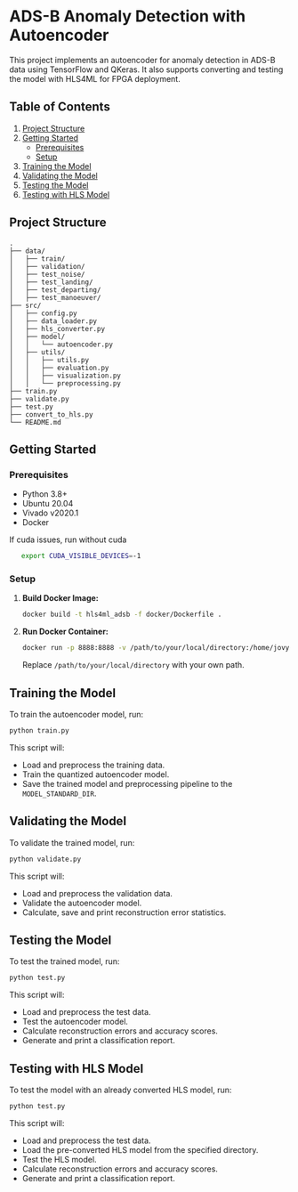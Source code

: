 # ADS-B Anomaly Detection with Autoencoder

This project implements an autoencoder for anomaly detection in ADS-B data using TensorFlow and QKeras. It also supports converting and testing the model with HLS4ML for FPGA deployment.

## Table of Contents

1. [Project Structure](#project-structure)
2. [Getting Started](#getting-started)
    - [Prerequisites](#prerequisites)
    - [Setup](#setup)
3. [Training the Model](#training-the-model)
4. [Validating the Model](#validating-the-model)
5. [Testing the Model](#testing-the-model)
6. [Testing with HLS Model](#testing-with-hls-model)

## Project Structure

```
.
├── data/
│   ├── train/
│   ├── validation/
│   ├── test_noise/
│   ├── test_landing/
│   ├── test_departing/
│   ├── test_manoeuver/
├── src/
│   ├── config.py
│   ├── data_loader.py
│   ├── hls_converter.py
│   ├── model/
│   │   └── autoencoder.py
│   ├── utils/
│   │   ├── utils.py
│   │   ├── evaluation.py
│   │   ├── visualization.py
│   │   └── preprocessing.py
├── train.py
├── validate.py
├── test.py
├── convert_to_hls.py
└── README.md
```

## Getting Started

### Prerequisites

- Python 3.8+
- Ubuntu 20.04 
- Vivado v2020.1
- Docker

If cuda issues, run without cuda 

```bash
   export CUDA_VISIBLE_DEVICES=-1
   ```

### Setup

1. **Build Docker Image:**

   ```bash
   docker build -t hls4ml_adsb -f docker/Dockerfile .
   ```

2. **Run Docker Container:**

   ```bash
   docker run -p 8888:8888 -v /path/to/your/local/directory:/home/jovyan/work -it hls4ml_adsb
   ```

   Replace `/path/to/your/local/directory` with your own path.

## Training the Model

To train the autoencoder model, run:

```bash
python train.py
```

This script will:

- Load and preprocess the training data.
- Train the quantized autoencoder model.
- Save the trained model and preprocessing pipeline to the `MODEL_STANDARD_DIR`.

## Validating the Model

To validate the trained model, run:

```bash
python validate.py
```

This script will:

- Load and preprocess the validation data.
- Validate the autoencoder model.
- Calculate, save and print reconstruction error statistics.

## Testing the Model

To test the trained model, run:

```bash
python test.py
```

This script will:

- Load and preprocess the test data.
- Test the autoencoder model.
- Calculate reconstruction errors and accuracy scores.
- Generate and print a classification report.

## Testing with HLS Model

To test the model with an already converted HLS model, run:

```bash
python test.py
```

This script will:

- Load and preprocess the test data.
- Load the pre-converted HLS model from the specified directory.
- Test the HLS model.
- Calculate reconstruction errors and accuracy scores.
- Generate and print a classification report.